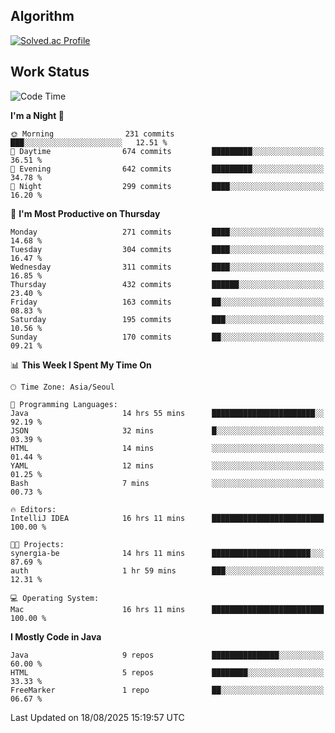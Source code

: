 <!-- 
##  ✨ _Bambee83_ ✨ 

- 🔭 I’m recently studied at Hanghae99
- 🌱 I’m currently learning Java, Spring Boot, MSA
- 🤔 I'm thinking about how to decorate my Git Profile
- 🪹 Fun fact : The beans of Spring Boot are actually coffee beans 

<!-- - 💬 Ask me about ...
- 📫 How to reach me: ...
- 😄 Pronouns: ...
- 👯 I’m looking to collaborate on ...

## 🔧  Technologies & Software Used

<img src="https://img.shields.io/badge/Java-007396?style=flat-round&logo=OpenJDK&logoColor=white"/> <img src="https://img.shields.io/badge/Spring-6DB33F?style=flat-round&logo=spring&logoColor=white"/>   <img src="https://img.shields.io/badge/SpringBoot-6DB33F?style=flat-round&logo=springboot&logoColor=white"/>  <img src="https://img.shields.io/badge/SpringSecurity-6DB33F?style=flat-round&logo=SpringSecurity&logoColor=white"/>   <img src="https://img.shields.io/badge/JSON Web Token-000000?style=flat-round&logo=JSON Web Tokens&logoColor=white"/> 

<img src="https://img.shields.io/badge/github-181717?style=flat-round&logo=github&logoColor=white"/> <img src="https://img.shields.io/badge/git-F05032?style=flat-round&logo=git&logoColor=white"/> <img src="https://img.shields.io/badge/githubactions-2088FF?style=flat-round&logo=githubactions&logoColor=white"/>  <img src="https://img.shields.io/badge/Gradle-02303A?style=flat-round&logo=Gradle&logoColor=white"/>  <img src="https://img.shields.io/badge/IntelliJIDEA-000000?style=flat-round&logo=IntelliJIDEA&logoColor=white"/>  <img src="https://img.shields.io/badge/Postman-FF6C37?style=flat-round&logo=Postman&logoColor=white"/>  <img src="https://img.shields.io/badge/Sourcetree-0052CC?style=flat-round&logo=Sourcetree&logoColor=white"/>

<img src="https://img.shields.io/badge/AmazonS3-569A31?style=flat-round&logo=AmazonS3&logoColor=white"/>  <img src="https://img.shields.io/badge/AmazonEC2-FF9900?style=flat-round&logo=AmazonEC2&logoColor=white"/>  <img src="https://img.shields.io/badge/AmazonRDS-527FFF?style=flat-round&logo=AmazonRDS&logoColor=white"/>  <img src="https://img.shields.io/badge/MySQL-4479A1?style=flat-round&logo=MySQL&logoColor=white"/>  <img src="https://img.shields.io/badge/MongoDB-47A248?style=flat-round&logo=MongoDB&logoColor=white"/> <img src="https://img.shields.io/badge/Ubuntu-E95420?style=flat-round&logo=Ubuntu&logoColor=white"/> <img src="https://img.shields.io/badge/FileZilla-BF0000?style=flat-round&logo=filezilla&logoColor=white"/> <img src="https://img.shields.io/badge/Notion-000000?style=flat-round&logo=Notion&logoColor=white"/> <img src="https://img.shields.io/badge/Slack-F06A6A?style=flat-round&logo=slack&logoColor=white"/>

<img src="https://img.shields.io/badge/AmazonCloudfront-3693F3?style=flat-round&logo=iCloud&logoColor=white"/> <img src="https://img.shields.io/badge/ApacheJMeter-D22128?style=flat-round&logo=apachejmeter&logoColor=white"/> 
 
<!-- Markdown lang
[![Bambee83 Badge](https://img.shields.io/badge/Bambee83'blog-4A154B.svg?&style=for-the-badge&logo=Bloglovin&link=https://blog.naver.com/bambee83)](https://blog.naver.com/bambee83)
## 🚀  GitHub stats & Top Langs
[![Bambee83's GitHub stats-Dark](https://github-readme-stats.vercel.app/api?username=bambee83&show_icons=true&theme=dark#gh-dark-mode-only)]((https://github.com/bambee83/github-readme-stats#gh-dark-mode-only))
![Top Langs-Dark](https://github-readme-stats.vercel.app/api/top-langs/?username=bambee83&layout=compact&theme=dark#gh-dark-mode-only)
## 🐳   Project
[mini project - SeoulCulturePort](https://github.com/event-information)
[clone coding - Instaclone](https://github.com/instaclone8)
[final project - emotrak](https://github.com/EmoTrak)
[![bambee83's wakatime stats](https://github-readme-stats.vercel.app/api/wakatime?username=bambee83)]
 -->
## Algorithm
[![Solved.ac Profile](http://mazassumnida.wtf/api/v2/generate_badge?boj=daj0909)](https://solved.ac/daj0909/)

 
## Work Status
<!--START_SECTION:waka-->
![Code Time](http://img.shields.io/badge/Code%20Time-1%2C082%20hrs%2057%20mins-blue)

**I'm a Night 🦉** 

```text
🌞 Morning                231 commits         ███░░░░░░░░░░░░░░░░░░░░░░   12.51 % 
🌆 Daytime                674 commits         █████████░░░░░░░░░░░░░░░░   36.51 % 
🌃 Evening                642 commits         █████████░░░░░░░░░░░░░░░░   34.78 % 
🌙 Night                  299 commits         ████░░░░░░░░░░░░░░░░░░░░░   16.20 % 
```
📅 **I'm Most Productive on Thursday** 

```text
Monday                   271 commits         ████░░░░░░░░░░░░░░░░░░░░░   14.68 % 
Tuesday                  304 commits         ████░░░░░░░░░░░░░░░░░░░░░   16.47 % 
Wednesday                311 commits         ████░░░░░░░░░░░░░░░░░░░░░   16.85 % 
Thursday                 432 commits         ██████░░░░░░░░░░░░░░░░░░░   23.40 % 
Friday                   163 commits         ██░░░░░░░░░░░░░░░░░░░░░░░   08.83 % 
Saturday                 195 commits         ███░░░░░░░░░░░░░░░░░░░░░░   10.56 % 
Sunday                   170 commits         ██░░░░░░░░░░░░░░░░░░░░░░░   09.21 % 
```


📊 **This Week I Spent My Time On** 

```text
🕑︎ Time Zone: Asia/Seoul

💬 Programming Languages: 
Java                     14 hrs 55 mins      ███████████████████████░░   92.19 % 
JSON                     32 mins             █░░░░░░░░░░░░░░░░░░░░░░░░   03.39 % 
HTML                     14 mins             ░░░░░░░░░░░░░░░░░░░░░░░░░   01.44 % 
YAML                     12 mins             ░░░░░░░░░░░░░░░░░░░░░░░░░   01.25 % 
Bash                     7 mins              ░░░░░░░░░░░░░░░░░░░░░░░░░   00.73 % 

🔥 Editors: 
IntelliJ IDEA            16 hrs 11 mins      █████████████████████████   100.00 % 

🐱‍💻 Projects: 
synergia-be              14 hrs 11 mins      ██████████████████████░░░   87.69 % 
auth                     1 hr 59 mins        ███░░░░░░░░░░░░░░░░░░░░░░   12.31 % 

💻 Operating System: 
Mac                      16 hrs 11 mins      █████████████████████████   100.00 % 
```

**I Mostly Code in Java** 

```text
Java                     9 repos             ███████████████░░░░░░░░░░   60.00 % 
HTML                     5 repos             ████████░░░░░░░░░░░░░░░░░   33.33 % 
FreeMarker               1 repo              ██░░░░░░░░░░░░░░░░░░░░░░░   06.67 % 
```




 Last Updated on 18/08/2025 15:19:57 UTC
<!--END_SECTION:waka-->
